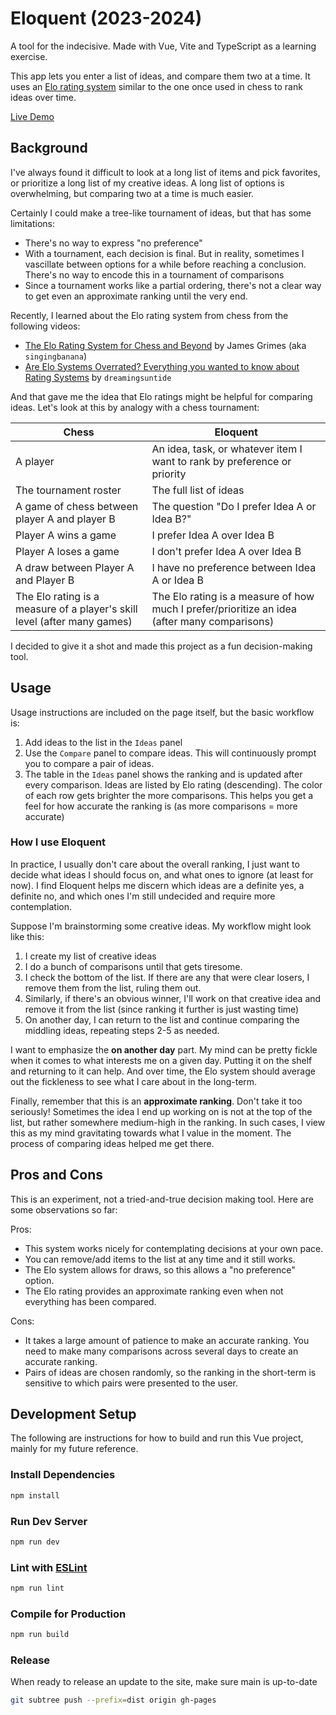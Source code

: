 # Eloquent (2023-2024)

A tool for the indecisive. Made with Vue, Vite and TypeScript as a learning
exercise.

This app lets you enter a list of ideas, and compare them two at a time.
It uses an [Elo rating system](https://en.m.wikipedia.org/wiki/Elo_rating_system)
similar to the one once used in chess to rank ideas over time.

[Live Demo](https://ptrgags.dev/eloquent)

## Background

I've always found it difficult to look at a long list of items and pick
favorites, or prioritize a long list of my creative ideas. A long list of
options is overwhelming, but comparing two at a time is much easier.

Certainly I could make a tree-like tournament of ideas, but that has some
limitations:

* There's no way to express "no preference"
* With a tournament, each decision is final. But in reality, sometimes I
  vascillate between options for a while before reaching a conclusion. There's
  no way to encode this in a tournament of comparisons
* Since a tournament works like a partial ordering, there's not a clear way
  to get even an approximate ranking until the very end.

Recently, I learned about the Elo rating system from chess from the following
videos:

* [The Elo Rating System for Chess and Beyond](https://youtu.be/AsYfbmp0To0?si=vJgwHyT07kxTUrwd) by James Grimes (aka `singingbanana`)
* [Are Elo Systems Overrated? Everything you wanted to know about Rating Systems](https://www.youtube.com/watch?v=BT1mmikRils&ab_channel=dreamingsuntide) by `dreamingsuntide`

And that gave me the idea that Elo ratings might be helpful for comparing ideas.
Let's look at this by analogy with a chess tournament:

| Chess | Eloquent |
| ----- | -------- |
| A player | An idea, task, or whatever item I want to rank by preference or priority |
| The tournament roster | The full list of ideas |
| A game of chess between player A and player B | The question "Do I prefer Idea A or Idea B?" |
| Player A wins a game | I prefer Idea A over Idea B |
| Player A loses a game | I don't prefer Idea A over Idea B |
| A draw between Player A and Player B | I have no preference between Idea A or Idea B |
| The Elo rating is a measure of a player's skill level (after many games) | The Elo rating is a measure of how much I prefer/prioritize an idea (after many comparisons) |

I decided to give it a shot and made this project as a fun decision-making
tool.

## Usage

Usage instructions are included on the page itself, but the basic workflow is:

1. Add ideas to the list in the `Ideas` panel
2. Use the `Compare` panel to compare ideas. This will continuously prompt you
   to compare a pair of ideas.
3. The table in the `Ideas` panel shows the ranking and is updated after every
   comparison. Ideas are listed by Elo rating (descending). The color of each
   row gets brighter the more comparisons. This helps you get a feel for how
   accurate the ranking is (as more comparisons = more accurate)

### How I use Eloquent

In practice, I usually don't care about the overall ranking, I just want to 
decide what ideas I should focus on, and what ones to ignore (at least for now).
I find Eloquent helps me discern which ideas are a definite yes, a
definite no, and which ones I'm still undecided and require more contemplation.

Suppose I'm brainstorming some creative ideas. My workflow might look like this:

1. I create my list of creative ideas
2. I do a bunch of comparisons until that gets tiresome.
3. I check the bottom of the list. If there are any that were clear losers,
   I remove them from the list, ruling them out.
4. Similarly, if there's an obvious winner, I'll work on that creative idea
   and remove it from the list (since ranking it further is just wasting time)
5. On another day, I can return to the list and continue comparing the
   middling ideas, repeating steps 2-5 as needed.

I want to emphasize the **on another day** part. My mind can be pretty fickle
when it comes to what interests me on a given day. Putting it on the shelf
and returning to it can help. And over time, the Elo system should average out
the fickleness to see what I care about in the long-term.

Finally, remember that this is an **approximate ranking**. Don't take it too
seriously! Sometimes the idea I end up working on is not at the top of the
list, but rather somewhere medium-high in the ranking. In such cases, I view
this as my mind gravitating towards what I value in the moment. The process
of comparing ideas helped me get there.

## Pros and Cons

This is an experiment, not a tried-and-true decision making tool. Here are
some observations so far:

Pros:

* This system works nicely for contemplating decisions at your own pace.
* You can remove/add items to the list at any time and it still works.
* The Elo system allows for draws, so this allows a "no preference" option.
* The Elo rating provides an approximate ranking even when not everything has
  been compared.

Cons:

* It takes a large amount of patience to make an accurate ranking. You need to
  make many comparisons across several days to create an accurate ranking.
* Pairs of ideas are chosen randomly, so the ranking in the short-term is
  sensitive to which pairs were presented to the user.

## Development Setup

The following are instructions for how to build and run this Vue project, mainly
for my future reference.

### Install Dependencies

```sh
npm install
```

### Run Dev Server

```sh
npm run dev
```

### Lint with [ESLint](https://eslint.org/)

```sh
npm run lint
```

### Compile for Production

```sh
npm run build
```

### Release

When ready to release an update to the site, make sure main is up-to-date

```sh
git subtree push --prefix=dist origin gh-pages
```